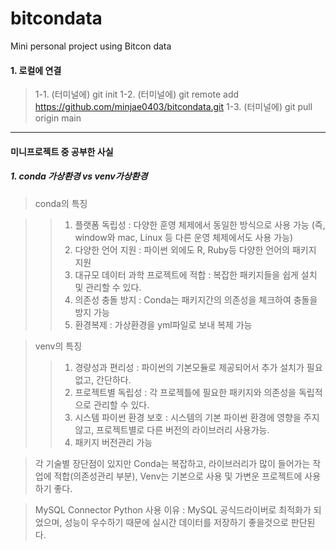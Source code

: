 # bitcondata
Mini personal project using Bitcon data

#### 1. 로컬에 연결
> 1-1. (터미널에) git init
> 1-2. (터미널에) git remote add https://github.com/minjae0403/bitcondata.git
> 1-3. (터미널에) git pull origin main



---
#### 미니프로젝트 중 공부한 사실
##### 1. conda 가상환경 vs venv가상환경

> conda의 특징

>> 1. 플랫폼 독립성 : 다양한 훈영 체제에서 동일한 방식으로 사용 가능 (즉, window와 mac, Linux 등 다른 운영 체제에서도 사용 가능)
>> 2. 다양한 언어 지원 : 파이썬 외에도 R, Ruby등 다양한 언어의 패키지 지원
>> 3. 대규모 데이터 과학 프로젝트에 적합 : 복잡한 패키지들을 쉽게 설치 및 관리할 수 있다.
>> 4. 의존성 충돌 방지 : Conda는 패키지간의 의존성을 체크하여 충돌을 방지 가능
>> 5. 환경복제 : 가상환경을 yml파일로 보내 복제 가능

> venv의 특징
>>1. 경량성과 편리성 : 파이썬의 기본모듈로 제공되어서 추가 설치가 필요 없고, 간단하다.
>> 2. 프로젝트별 독립성 : 각 프로젝틀에 필요한 패키지와 의존성을 독립적으로 관리할 수 있다.
>> 3. 시스템 파이썬 환경 보호 : 시스템의 기본 파이썬 환경에 영향을 주지 않고, 프로젝트별로 다른 버전의 라이브러리 사용가능.
>> 4. 패키지 버전관리 가능

> 각 기술별 장단점이 있지만 Conda는 복잡하고, 라이브러리가 많이 들어가는 작업에 적합(의존성관리 부분), Venv는 기본으로 사용 및 가변운 프로젝트에 사용하기 좋다.

> MySQL Connector Python 사용 이유 : MySQL 공식드라이버로 최적화가 되었으며, 성능이 우수하기 때문에 실시간 데이터를 저장하기 좋을것으로 판단된다.